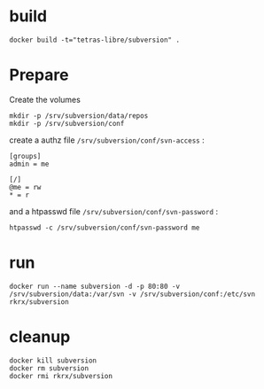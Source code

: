 # build

	docker build -t="tetras-libre/subversion" .

# Prepare

Create the volumes

    mkdir -p /srv/subversion/data/repos
    mkdir -p /srv/subversion/conf

create a authz file `/srv/subversion/conf/svn-access` :

    [groups]
    admin = me

    [/]
    @me = rw
    * = r

and a htpasswd file `/srv/subversion/conf/svn-password` :

    htpasswd -c /srv/subversion/conf/svn-password me


# run

	docker run --name subversion -d -p 80:80 -v /srv/subversion/data:/var/svn -v /srv/subversion/conf:/etc/svn rkrx/subversion

# cleanup

	docker kill subversion
	docker rm subversion
	docker rmi rkrx/subversion
